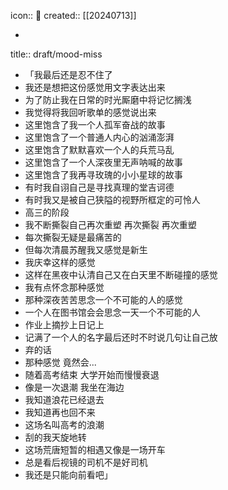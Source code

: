 icon:: 📝
created:: [[20240713]]

-
title:: draft/mood-miss

- 「我最后还是忍不住了
- 我还是想把这份感觉用文字表达出来
- 为了防止我在日常的时光厮磨中将记忆搁浅
- 我觉得将我回听歌单的感觉说出来
- 这里饱含了我一个人孤军奋战的故事
- 这里饱含了一个普通人内心的汹涌澎湃
- 这里饱含了默默喜欢一个人的兵荒马乱
- 这里饱含了一个人深夜里无声呐喊的故事
- 这里饱含了我再寻玫瑰的小小星球的故事
- 有时我自诩自己是寻找真理的堂吉诃德
- 有时我又是被自己狭隘的视野所框定的可怜人
- 高三的阶段
- 我不断撕裂自己再次重塑 再次撕裂 再次重塑
- 每次撕裂无疑是最痛苦的
- 但每次清晨苏醒我又感觉是新生
- 我庆幸这样的感觉
- 这样在黑夜中认清自己又在白天里不断碰撞的感觉
- 我有点怀念那种感觉
- 那种深夜苦苦思念一个不可能的人的感觉
- 一个人在图书馆会会思念一天一个不可能的人
- 作业上摘抄上日记上
- 记满了一个人的名字最后还时不时说几句让自己放
- 弃的话
- 那种感觉 竟然会...
- 随着高考结束 大学开始而慢慢衰退
- 像是一次退潮 我坐在海边
- 我知道浪花已经退去
- 我知道再也回不来
- 这场名叫高考的浪潮
- 刮的我天旋地转
- 这场荒唐短暂的相遇又像是一场开车
- 总是看后视镜的司机不是好司机
- 我还是只能向前看吧」